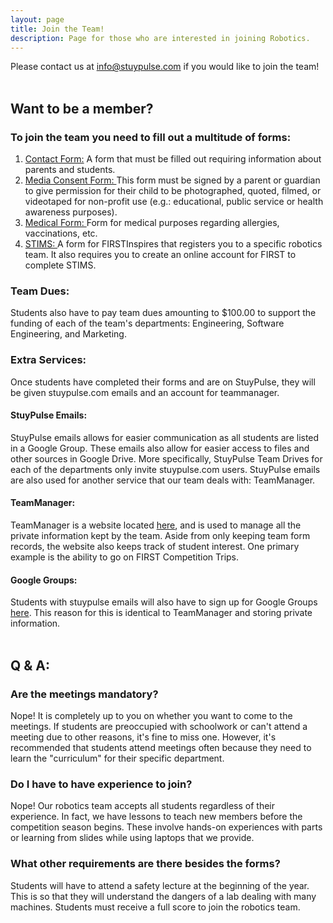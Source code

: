 ```yaml
---
layout: page
title: Join the Team!
description: Page for those who are interested in joining Robotics.
---
```

Please contact us at <info@stuypulse.com> if you would like to join the team!
<br><br>
## Want to be a member? 

### To join the team you need to fill out a multitude of forms:
1. <a href="https://goo.gl/forms/oWd0ZdO5dw0XKgBs2" target="_blank">Contact Form:</a> A form that must be filled out requiring information about parents and students.
2. <a href="https://drive.google.com/file/d/0B8g81hwwtg-rSlZZQTRmVVA3N2c/view" target="_blank"> Media Consent Form: </a> This form must be signed by a parent or guardian to give permission for their child to be photographed, quoted, filmed, or videotaped for non-profit use (e.g.: educational, public service or health awareness purposes).
3. <a href="https://drive.google.com/file/d/0B8g81hwwtg-rYy15Yzhhd2ltSlk/view" target="_blank"> Medical Form: </a> Form for medical purposes regarding allergies, vaccinations, etc.
4. <a href="https://my.firstinspires.org/Dashboard/" target="_blank"> STIMS: </a> A form for FIRSTInspires that registers you to a specific robotics team. It also requires you to create an online account for FIRST to complete STIMS.

### Team Dues: 
Students also have to pay team dues amounting to $100.00 to support the funding of each of the team's departments: Engineering, Software Engineering, and Marketing.

### Extra Services:
Once students have completed their forms and are on StuyPulse, they will be given stuypulse.com emails and an account for teammanager.

#### StuyPulse Emails:
StuyPulse emails allows for easier communication as all students are listed in a Google Group. These emails also allow for easier access to files and other sources in Google Drive. More specifically, StuyPulse Team Drives for each of the departments only invite stuypulse.com users. StuyPulse emails are also used for another service that our team deals with: TeamManager.

#### TeamManager: 
TeamManager is a website located <a href="https://manage.stuypulse.com"> here</a>, and is used to manage all the private information kept by the team. Aside from only keeping team form records, the website also keeps track of student interest. One primary example is the ability to go on FIRST Competition Trips.

#### Google Groups:
Students with stuypulse emails will also have to sign up for Google Groups <a href="https://groups.google.com/a/stuypulse.com/forum/#!myforums"> here</a>. This reason for this is identical to TeamManager and storing private information.
<br><br>

## Q & A:

### Are the meetings mandatory?
Nope! It is completely up to you on whether you want to come to the meetings. If students are preoccupied with schoolwork or can't attend a meeting due to other reasons, it's fine to miss one. However, it's recommended that students attend meetings often because they need to learn the "curriculum" for their specific department.

### Do I have to have experience to join?
Nope! Our robotics team accepts all students regardless of their experience. In fact, we have lessons to teach new members before the competition season begins. These involve hands-on experiences with parts or learning from slides while using laptops that we provide.

### What other requirements are there besides the forms?
Students will have to attend a safety lecture at the beginning of the year. This is so that they will understand the dangers of a lab dealing with many machines. Students must receive a full score to join the robotics team.
